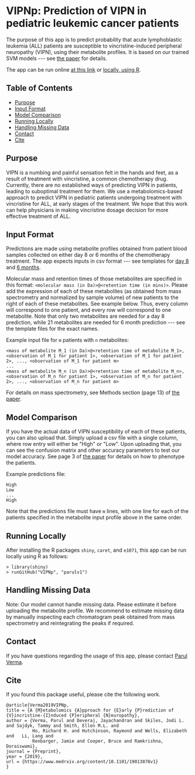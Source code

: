 # VIPNp: Prediction of VIPN in pediatric leukemic cancer patients

The purpose of this app is to predict probability that acute lymphoblastic leukemia (ALL) patients are susceptible to vincristine-induced peripheral neuropathy (VIPN), using their metabolite profiles. It is based on our trained SVM models --- see [the paper](https://www.medrxiv.org/content/10.1101/19013078v1) for details. 

The app can be run online [at this link](https://parulv1.shinyapps.io/vipnp_shiny/) or [locally, using R](#running-locally).

## Table of Contents

- [Purpose](#purpose)
- [Input Format](#input-format)
- [Model Comparison](#model-comparison)
- [Running Locally](#running-locally)
- [Handling Missing Data](#handling-missing-data)
- [Contact](#contact)
- [Cite](#cite)

## Purpose

VIPN is a numbing and painful sensation felt in the hands and feet, as a result of treatment with vincristine, a common chemotherapy drug. Currently, there are no established ways of predicting VIPN in patients, leading to suboptimal treatment for them. We use a metabolomics-based approach to predict VIPN in pediatric patients undergoing treatment with vincristine for ALL, at early stages of the treatment. We hope that this work can help physicians in making vincristine dosage decision for more effective treatment of ALL.


## Input Format
Predictions are made using metabolite profiles obtained from patient blood samples collected on either day 8 or 6 months of the chemotherapy treatment. 
The app expects inputs in csv format --- see templates for [day 8](https://github.com/parulv1/VIPNp/blob/master/Day8Template.csv) and [6 months](https://github.com/parulv1/VIPNp/blob/master/Mo6Template.csv).

Molecular mass and retention times of those metabolites are specified in this format: `<molecular mass (in Da)>@<retention time (in mins)>`. Please add the expression of each of these metabolites (as obtained from mass spectrometry and normalized by sample volume) of new patients to the right of each of these metabolites. See example below. Thus, every column will correspond to one patient, and every row will correspond to one metabolite. Note that only two metabolites are needed for a day 8 prediction, while 21 metabolites are needed for 6 month prediction --- see the template files for the exact names.

Example input file for `m` patients with `n` metabolites:
```
<mass of metabolite M_1 (in Da)>@<retention time of metabolite M_1>, <observation of M_1 for patient 1>, <observation of M_1 for patient 2>, ..., <observation of M_1 for patient m>
...
<mass of metabolite M_n (in Da)>@<retention time of metabolite M_n>, <observation of M_n for patient 1>, <observation of M_n for patient 2>, ..., <observation of M_n for patient m>
```

For details on mass spectrometry, see Methods section (page 13) of [the paper](https://www.medrxiv.org/content/10.1101/19013078v1).


## Model Comparison
If you have the actual data of VIPN susceptibility of each of these patients, you can also upload that. Simply upload a csv file with a single column, where row entry will either be "High" or "Low". Upon uploading that, you can see the confusion matrix and other accuracy parameters to test our model accuracy. See page 3 of [the paper](https://www.medrxiv.org/content/10.1101/19013078v1) for details on how to phenotype the patients.

Example predictions file:
```
High
Low
...
High
```
Note that the predictions file must have `m` lines, with one line for each of the patients specified in the metabolite input profile above in the same order.



## Running Locally
After installing the R packages `shiny`, `caret`, and `e1071`,
this app can be run locally using R as follows:
```
> library(shiny)    
> runGitHub("VIPNp", "parulv1")
```

## Handling Missing Data
Note: Our model cannot handle missing data. Please estimate it before uploading the metabolite profile. We recommend to estimate missing data by manually inspecting each chromatogram peak obtained from mass spectrometry and reintegrating the peaks if required.

## Contact
If you have questions regarding the usage of this app, please contact [Parul Verma](https://parulv1.github.io/).

## Cite
If you found this package useful, please cite the following work.

```
@article{Verma2019VIPNp,
title = {A {M}etabolomics {A}pproach for {E}arly {P}rediction of {V}incristine-{I}nduced {P}eripheral {N}europathy},
author = {Verma, Parul and Deveraj, Jayachandran and Skiles, Jodi L. and Sajdyk, Tammy and Smith, Ellen M.L. and
          Ho, Richard H. and Hutchinson, Raymond and Wells, Elizabeth and   Li, Lang and  
          Renbarger, Jamie and Cooper, Bruce and Ramkrishna, Doraiswami},
journal = {Preprint},
year = {2019},
url = {https://www.medrxiv.org/content/10.1101/19013078v1}
}
```
